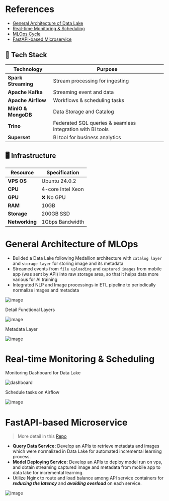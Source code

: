 # References

- [General Architecture of Data Lake](#general-architecture-of-data-lake)
- [Real-time Monitoring & Scheduling](#real-time-monitoring-&-scheduling)
- [MLOps Cycle](#mlops-cycle)
- [FastAPI-based Microservice](#fastAPI-based-microservice)


## 📌 Tech Stack

| Technology  | Purpose |
|-------------|---------|
| **Spark Streaming** | Stream processing for ingesting |
| **Apache Kafka** | Streaming event and data |
| **Apache Airflow** | Workflows & scheduling tasks |
| **MinIO & MongoDB** | Data Storage and Catalog |
| **Trino** | Federated SQL queries & seamless integration with BI tools |
| **Superset** | BI tool for business analytics |

## 🖥️ Infrastructure

| Resource       | Specification |
|---------------|--------------|
| **VPS OS**    | Ubuntu 24.0.2 |
| **CPU**       | 4-core Intel Xeon |
| **GPU**       | ❌ No GPU |
| **RAM**       | 10GB |
| **Storage**   | 200GB SSD |
| **Networking** | 1Gbps Bandwidth |

# General Architecture of MLOps

- Builded a Data Lake following Medallion architecture with `catalog layer` and `storage layer` for storing image and its metadata
- Streamed events from `file uploading` and `captured images` from mobile app (was sent by API) into raw storage area, so that it helps data more various for AI training
- Integrated NLP and Image processings in ETL pipeline to periodically normalize images and metadata

![image](https://github.com/user-attachments/assets/4fe5b22b-c85e-40f5-a50b-a3284f369536)

Detail Functional Layers

![image](https://github.com/user-attachments/assets/da4c583d-70fd-440d-b2cc-9ab08cf92fd2)

Metadata Layer

![image](https://github.com/user-attachments/assets/ab8bc77a-6933-4d04-9e82-6330bd9ec50a)

# Real-time Monitoring & Scheduling

Monitoring Dashboard for Data Lake

![dashboard](https://github.com/user-attachments/assets/5972e554-78b7-478f-a123-188aeb8ae52d)

Schedule tasks on Airflow

![image](https://github.com/user-attachments/assets/d77acb2e-6420-4577-81a8-6496c7f2ea77)

# FastAPI-based Microservice

> More detail in this [Repo](https://github.com/Narius2030/FastAPI-Microservice-IMCP.git)

- **Query Data Service:** Develop an APIs to retrieve metadata and images which were normalized in Data Lake for automated incremental learning process.
- **Model Deploying Service:** Develop an APIs to deploy model run on vps, and obtain streaming captured image and metadata from mobile app to data lake for incremental learning.
- Utilize Nginx to route and load balance among API service containers for **_reducing the latency_** and **_avoiding overload_** on each service.

![image](https://github.com/user-attachments/assets/88946be6-513e-4758-9ebe-11c1573c4c62)




